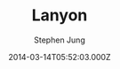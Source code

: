 ---
title: Lanyon
github: https://github.com/tummychow/lanyon-hugo
demo: https://tummychow.github.io/lanyon-hugo/
author: Stephen Jung
ssg:
  - Hugo
cms:
  - Markdown
date: 2014-03-14T05:52:03.000Z
description: Port of poole/lanyon, to spf13/hugo
draft: false
publish_date: '2014-03-14T05:52:03Z'
update_date: '2021-01-23T04:37:23Z'
github_star: 157
github_fork: 74
---